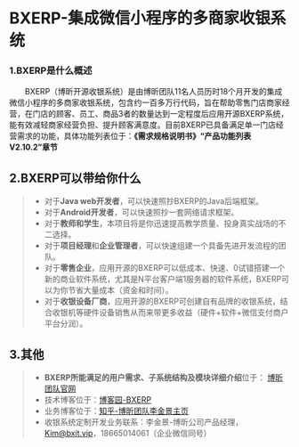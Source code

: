 # BXERP-集成微信小程序的多商家收银系统

### 1.BXERP是什么概述
　　BXERP（博昕开源收银系统）是由博昕团队11名人员历时18个月开发的集成微信小程序的多商家收银系统，包含约一百多万行代码，旨在帮助零售门店商家经营，在门店的顾客、员工、商品3者的数量达到一定程度后应用开源BXERP系统，能有效减轻商家经营负担、提升顾客满意度。目前BXERP已具备满足单一门店经营需求的功能，具体功能列表位于：**《需求规格说明书》“产品功能列表V2.10.2”章节**
## 2.BXERP可以带给你什么
> + 对于**Java web开发者**，可以快速照抄BXERP的Java后端框架。
> + 对于**Android开发者**，可以快速照抄一套网络请求框架。
> + 对于**教师和学生**，本项目将是你迅速提高教学质量、投身真实战场的不二选择。
> + 对于**项目经理**和**企业管理者**，可以快速组建一个具备先进开发流程的团队。
> + 对于**零售企业**，应用开源的BXERP可以低成本、快速、0试错搭建一个新的商业软件系统，尤其是N平台客户端1服务器的软件系统，BXERP可以为你节省大量成本（资金和时间）。
> + 对于**收银设备厂商**，应用开源的BXERP可创建自有品牌的收银系统，结合收银机等硬件设备销售从而来带更多收益（硬件+软件+微信支付商户平台分润）。

## 3.其他
> + **BXERP所能满足的用户需求、子系统结构及模块详细介绍**位于： [博昕团队官网](http://www.bxit.vip)
> + 技术博客位于：[博客园-BXERP](https://www.cnblogs.com/BXERP//categories)
> + 业务博客位于：[知乎-博昕团队李金景主页](https://www.zhihu.com/people/kim_ProSalesBox)
> + 收银系统定制开发业务联系：李金景-博昕公司产品经理，Kim@bxit.vip，18665014061（企业微信同号）

